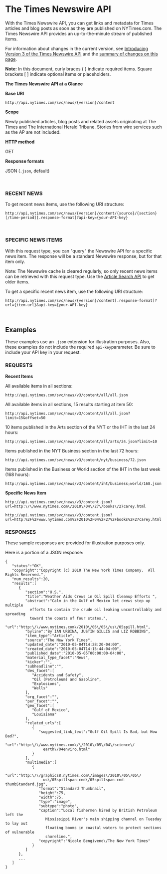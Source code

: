 The Times Newswire API
======================

With the Times Newswire API, you can get links and metadata for Times articles
and blog posts as soon as they are published on NYTimes.com. The Times Newswire
API provides an up-to-the-minute stream of published items.

For information about changes in the current version, see [Introducing Version 3
of the Times Newswire
API](<http://open.blogs.nytimes.com/2010/05/04/introducing-version-3-of-the-times-newswire-api>) and
the [summary of changes on this
page](<http://developer.nytimes.com/docs/times_newswire_api/#changes>).

**Note:** In this document, curly braces { } indicate required items. Square
brackets [ ] indicate optional items or placeholders.

**The Times Newswire API at a Glance**

**Base URI**

`http://api.nytimes.com/svc/news/{version}/content`

**Scope**

Newly published articles, blog posts and related assets originating at The Times
and The International Herald Tribune. Stories from wire services such as the AP
are not included.  


**HTTP method**

GET

**Response formats**

JSON (`.json`, default)

 

### RECENT NEWS

To get recent news items, use the following URI structure:

~~~~~~~~~~~~~~~~~~~~~~~~~~~~~~~~~~~~~~~~~~~~~~~~~~~~~~~~~~~~~~~~~~~~~~~~~~~~~~~~
http://api.nytimes.com/svc/news/{version}/content/{source}/{section}[/time-period][.response-format]?api-key={your-API-key}
~~~~~~~~~~~~~~~~~~~~~~~~~~~~~~~~~~~~~~~~~~~~~~~~~~~~~~~~~~~~~~~~~~~~~~~~~~~~~~~~

 

### SPECIFIC NEWS ITEMS

With this request type, you can "query" the Newswire API for a specific news
item. The response will be a standard Newswire response, but for that item only.

Note: The Newswire cache is cleared regularly, so only recent news items can be
retrieved with this request type. Use the [Article Search
API](<http://developer.nytimes.com/docs/article_search_api>) to get older items.

To get a specific recent news item, use the following URI structure:

~~~~~~~~~~~~~~~~~~~~~~~~~~~~~~~~~~~~~~~~~~~~~~~~~~~~~~~~~~~~~~~~~~~~~~~~~~~~~~~~
http://api.nytimes.com/svc/news/{version}/content[.response-format]?url={item-url}&api-key={your-API-key}
~~~~~~~~~~~~~~~~~~~~~~~~~~~~~~~~~~~~~~~~~~~~~~~~~~~~~~~~~~~~~~~~~~~~~~~~~~~~~~~~

 

Examples
--------

These examples use an `.json` extension for illustration purposes. Also, these
examples do not include the required `api-key`parameter. Be sure to include your
API key in your request.

### REQUESTS

**Recent Items**

All available items in all sections:

~~~~~~~~~~~~~~~~~~~~~~~~~~~~~~~~~~~~~~~~~~~~~~~~~~~~~~~~~~~~~~~~~~~~~~~~~~~~~~~~
http://api.nytimes.com/svc/news/v3/content/all/all.json
~~~~~~~~~~~~~~~~~~~~~~~~~~~~~~~~~~~~~~~~~~~~~~~~~~~~~~~~~~~~~~~~~~~~~~~~~~~~~~~~

All available items in all sections, 15 results starting at item 50:

~~~~~~~~~~~~~~~~~~~~~~~~~~~~~~~~~~~~~~~~~~~~~~~~~~~~~~~~~~~~~~~~~~~~~~~~~~~~~~~~
http://api.nytimes.com/svc/news/v3/content/all/all.json?limit=15&offset=50
~~~~~~~~~~~~~~~~~~~~~~~~~~~~~~~~~~~~~~~~~~~~~~~~~~~~~~~~~~~~~~~~~~~~~~~~~~~~~~~~

10 items published in the Arts section of the NYT or the IHT in the last 24
hours:

~~~~~~~~~~~~~~~~~~~~~~~~~~~~~~~~~~~~~~~~~~~~~~~~~~~~~~~~~~~~~~~~~~~~~~~~~~~~~~~~
http://api.nytimes.com/svc/news/v3/content/all/arts/24.json?limit=10
~~~~~~~~~~~~~~~~~~~~~~~~~~~~~~~~~~~~~~~~~~~~~~~~~~~~~~~~~~~~~~~~~~~~~~~~~~~~~~~~

Items published in the NYT Business section in the last 72 hours:

~~~~~~~~~~~~~~~~~~~~~~~~~~~~~~~~~~~~~~~~~~~~~~~~~~~~~~~~~~~~~~~~~~~~~~~~~~~~~~~~
http://api.nytimes.com/svc/news/v3/content/nyt/business/72.json
~~~~~~~~~~~~~~~~~~~~~~~~~~~~~~~~~~~~~~~~~~~~~~~~~~~~~~~~~~~~~~~~~~~~~~~~~~~~~~~~

Items published in the Business or World section of the IHT in the last week
(168 hours):

~~~~~~~~~~~~~~~~~~~~~~~~~~~~~~~~~~~~~~~~~~~~~~~~~~~~~~~~~~~~~~~~~~~~~~~~~~~~~~~~
http://api.nytimes.com/svc/news/v3/content/iht/business;world/168.json
~~~~~~~~~~~~~~~~~~~~~~~~~~~~~~~~~~~~~~~~~~~~~~~~~~~~~~~~~~~~~~~~~~~~~~~~~~~~~~~~

**Specific News Item**

~~~~~~~~~~~~~~~~~~~~~~~~~~~~~~~~~~~~~~~~~~~~~~~~~~~~~~~~~~~~~~~~~~~~~~~~~~~~~~~~
http://api.nytimes.com/svc/news/v3/content.json?url=http:\/\/www.nytimes.com\/2010\/04\/27\/books\/27carey.html
~~~~~~~~~~~~~~~~~~~~~~~~~~~~~~~~~~~~~~~~~~~~~~~~~~~~~~~~~~~~~~~~~~~~~~~~~~~~~~~~

~~~~~~~~~~~~~~~~~~~~~~~~~~~~~~~~~~~~~~~~~~~~~~~~~~~~~~~~~~~~~~~~~~~~~~~~~~~~~~~~
http://api.nytimes.com/svc/news/v3/content.json?url=http:%2F%2Fwww.nytimes.com%2F2010%2F04%2F27%2Fbooks%2F27carey.html
~~~~~~~~~~~~~~~~~~~~~~~~~~~~~~~~~~~~~~~~~~~~~~~~~~~~~~~~~~~~~~~~~~~~~~~~~~~~~~~~

### RESPONSES

These sample responses are provided for illustration purposes only.

Here is a portion of a JSON response:

~~~~~~~~~~~~~~~~~~~~~~~~~~~~~~~~~~~~~~~~~~~~~~~~~~~~~~~~~~~~~~~~~~~~~~~~~~~~~~~~
{
   "status":"OK",
   "copyright":"Copyright (c) 2010 The New York Times Company.  All Rights Reserved.",
   "num_results":20,
   "results":[
      {
         "section":"U.S.",
         "title":"Weather Aids Crews in Oil Spill Cleanup Efforts ",
         "abstract":"Calm in the Gulf of Mexico let crews step up multiple 
           efforts to contain the crude oil leaking uncontrollably and spreading 
           toward the coasts of four states.",
         "url":"http:\/\/www.nytimes.com\/2010\/05\/05\/us\/05spill.html",
         "byline":"By IAN URBINA, JUSTIN GILLIS and LIZ ROBBINS",
         "item_type":"Article",
         "source":"The New York Times",
         "updated_date":"2010-05-04T14:28:20-04:00",
         "created_date":"2010-05-04T14:15:44-04:00",
         "published_date":"2010-05-05T00:00:00-04:00",
         "material_type_facet":"News",
         "kicker":"",
         "subheadline":"",
         "des_facet":[
            "Accidents and Safety",
            "Oil (Petroleum) and Gasoline",
            "Explosions",
            "Wells"
         ],
         "org_facet":"",
         "per_facet":"",
         "geo_facet":[
            "Gulf of Mexico",
            "Louisiana"
         ],
         "related_urls":[
            {
               "suggested_link_text":"Gulf Oil Spill Is Bad, but How Bad?",
               "url":"http:\/\/www.nytimes.com\/\/2010\/05\/04\/science\/
                 earth\/04enviro.html"
            }
         ],
         "multimedia":[
            {
               "url":"http:\/\/graphics8.nytimes.com\/images\/2010\/05\/05\/
                 us\/05spillspan-cnd\/05spillspan-cnd-thumbStandard.jpg",
               "format":"Standard Thumbnail",
               "height":75,
               "width":75,
               "type":"image",
               "subtype":"photo",
               "caption":"Local fishermen hired by British Petroleum left the 
                  Mississippi River's main shipping channel on Tuesday to lay out 
                  floating booms in coastal waters to protect sections of vulnerable 
                  shoreline.",
               "copyright":"Nicole Bengiveno\/The New York Times"
            }
         ]
      },
      ...
   ]
}
~~~~~~~~~~~~~~~~~~~~~~~~~~~~~~~~~~~~~~~~~~~~~~~~~~~~~~~~~~~~~~~~~~~~~~~~~~~~~~~~
